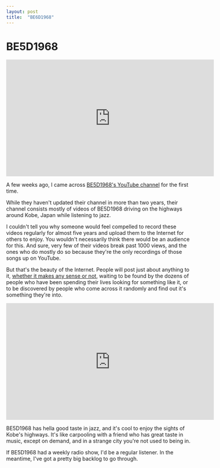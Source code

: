 ```yaml
---
layout: post
title:  "BE6D1968"
---
```

# BE5D1968

<iframe width="560" height="315" src="https://www.youtube.com/embed/f9h1YvxOX5k" frameborder="0" allowfullscreen></iframe>

A few weeks ago, I came across [BE5D1968's YouTube channel][be5d] for the first time.

While they haven't updated their channel in more than two years, their channel consists mostly of videos of BE5D1968  driving on the highways around Kobe, Japan while listening to jazz.

I couldn't tell you why someone would feel compelled to record these videos regularly for almost five years and upload them to the Internet for others to enjoy. You wouldn't necessarily think there would be an audience for this. And sure, very few of their videos break past 1000 views, and the ones who do mostly do so because they're the only recordings of those songs up on YouTube.

But that's the beauty of the Internet. People will post just about anything to it, [whether it makes any sense or not][funding], waiting to be found by the dozens of people who have been spending their lives looking for something like it, or to be discovered by people who come across it randomly and find out it's something they're into.

<iframe width="560" height="315" src="https://www.youtube.com/embed/Dce7BjYu-3w" frameborder="0" allowfullscreen></iframe>

BE5D1968 has hella good taste in jazz, and it's cool to enjoy the sights of Kobe's highways. It's like carpooling with a friend who has great taste in music, except on demand, and in a strange city you're not used to being in.

If BE5D1968 had a weekly radio show, I'd be a regular listener. In the meantime, I've got a pretty big backlog to go through.

[be5d]: https://www.youtube.com/channel/UCpXxJNqhZloPo3KWnnHae0g
[funding]: https://www.youtube.com/watch?v=YFajn2_QnwY
